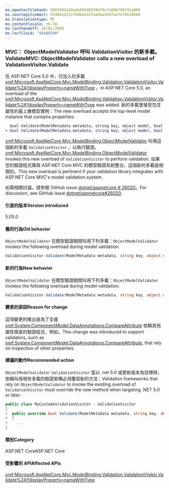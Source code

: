 ```yaml
---
ms.openlocfilehash: 5083403a24a4a695d6970ef9c7a006796f41a86b
ms.sourcegitcommit: 97405ed212f69b0a32faa66a5d5fae7e76628b68
ms.translationtype: MT
ms.contentlocale: zh-TW
ms.lasthandoff: 10/01/2020
ms.locfileid: "91609290"
---
```

### <a name="mvc-objectmodelvalidator-calls-a-new-overload-of-validationvisitorvalidate"></a><span data-ttu-id="9fb06-101">MVC： ObjectModelValidator 呼叫 ValidationVisitor 的新多載。 Validate</span><span class="sxs-lookup"><span data-stu-id="9fb06-101">MVC: ObjectModelValidator calls a new overload of ValidationVisitor.Validate</span></span>

<span data-ttu-id="9fb06-102">在 ASP.NET Core 5.0 中，已加入的多載 <xref:Microsoft.AspNetCore.Mvc.ModelBinding.Validation.ValidationVisitor.Validate%2A?displayProperty=nameWithType> 。</span><span class="sxs-lookup"><span data-stu-id="9fb06-102">In ASP.NET Core 5.0, an overload of the <xref:Microsoft.AspNetCore.Mvc.ModelBinding.Validation.ValidationVisitor.Validate%2A?displayProperty=nameWithType> was added.</span></span> <span data-ttu-id="9fb06-103">新的多載會接受包含屬性的最上層模型實例：</span><span class="sxs-lookup"><span data-stu-id="9fb06-103">The new overload accepts the top-level model instance that contains properties:</span></span>

```diff
  bool Validate(ModelMetadata metadata, string key, object model, bool alwaysValidateAtTopLevel);
+ bool Validate(ModelMetadata metadata, string key, object model, bool alwaysValidateAtTopLevel, object container);
```

<span data-ttu-id="9fb06-104"><xref:Microsoft.AspNetCore.Mvc.ModelBinding.ObjectModelValidator> 叫用這個新的多載 `ValidationVisitor` ，以執行驗證。</span><span class="sxs-lookup"><span data-stu-id="9fb06-104"><xref:Microsoft.AspNetCore.Mvc.ModelBinding.ObjectModelValidator> invokes this new overload of `ValidationVisitor` to perform validation.</span></span> <span data-ttu-id="9fb06-105">如果您的驗證程式庫與 ASP.NET Core MVC 的模型驗證系統整合，這個新的多載是相關的。</span><span class="sxs-lookup"><span data-stu-id="9fb06-105">This new overload is pertinent if your validation library integrates with ASP.NET Core MVC's model validation system.</span></span>

<span data-ttu-id="9fb06-106">如需相關討論，請參閱 GitHub issue [dotnet/aspnetcore # 26020](https://github.com/dotnet/aspnetcore/issues/26020)。</span><span class="sxs-lookup"><span data-stu-id="9fb06-106">For discussion, see GitHub issue [dotnet/aspnetcore#26020](https://github.com/dotnet/aspnetcore/issues/26020).</span></span>

#### <a name="version-introduced"></a><span data-ttu-id="9fb06-107">引進的版本</span><span class="sxs-lookup"><span data-stu-id="9fb06-107">Version introduced</span></span>

<span data-ttu-id="9fb06-108">5.0</span><span class="sxs-lookup"><span data-stu-id="9fb06-108">5.0</span></span>

#### <a name="old-behavior"></a><span data-ttu-id="9fb06-109">舊的行為</span><span class="sxs-lookup"><span data-stu-id="9fb06-109">Old behavior</span></span>

<span data-ttu-id="9fb06-110">`ObjectModelValidator` 在模型驗證期間叫用下列多載：</span><span class="sxs-lookup"><span data-stu-id="9fb06-110">`ObjectModelValidator` invokes the following overload during model validation:</span></span>

```csharp
ValidationVisitor.Validate(ModelMetadata metadata, string key, object model, bool alwaysValidateAtTopLevel)
```

#### <a name="new-behavior"></a><span data-ttu-id="9fb06-111">新的行為</span><span class="sxs-lookup"><span data-stu-id="9fb06-111">New behavior</span></span>

<span data-ttu-id="9fb06-112">`ObjectModelValidator` 在模型驗證期間叫用下列多載：</span><span class="sxs-lookup"><span data-stu-id="9fb06-112">`ObjectModelValidator` invokes the following overload during model validation:</span></span>

```csharp
ValidationVisitor.Validate(ModelMetadata metadata, string key, object model, bool alwaysValidateAtTopLevel, object container)
```

#### <a name="reason-for-change"></a><span data-ttu-id="9fb06-113">變更的原因</span><span class="sxs-lookup"><span data-stu-id="9fb06-113">Reason for change</span></span>

<span data-ttu-id="9fb06-114">這項變更的推出是為了支援 <xref:System.ComponentModel.DataAnnotations.CompareAttribute> 依賴其他屬性檢查的驗證程式，例如。</span><span class="sxs-lookup"><span data-stu-id="9fb06-114">This change was introduced to support validators, such as <xref:System.ComponentModel.DataAnnotations.CompareAttribute>, that rely on inspection of other properties.</span></span>

#### <a name="recommended-action"></a><span data-ttu-id="9fb06-115">建議的動作</span><span class="sxs-lookup"><span data-stu-id="9fb06-115">Recommended action</span></span>

<span data-ttu-id="9fb06-116">`ObjectModelValidator` `ValidationVisitor` 當以 .net 5.0 或更新版本為目標時，依賴叫用現有多載的驗證架構必須覆寫新的方法：</span><span class="sxs-lookup"><span data-stu-id="9fb06-116">Validation frameworks that rely on `ObjectModelValidator` to invoke the existing overload of `ValidationVisitor` must override the new method when targeting .NET 5.0 or later:</span></span>

```csharp
public class MyCustomValidationVisitor : ValidationVisitor
{
+  public override bool Validate(ModelMetadata metadata, string key, object model, bool alwaysValidateAtTopLevel, object container)
+  {
+    ...
}
```

#### <a name="category"></a><span data-ttu-id="9fb06-117">類別</span><span class="sxs-lookup"><span data-stu-id="9fb06-117">Category</span></span>

<span data-ttu-id="9fb06-118">ASP.NET Core</span><span class="sxs-lookup"><span data-stu-id="9fb06-118">ASP.NET Core</span></span>

#### <a name="affected-apis"></a><span data-ttu-id="9fb06-119">受影響的 API</span><span class="sxs-lookup"><span data-stu-id="9fb06-119">Affected APIs</span></span>

<xref:Microsoft.AspNetCore.Mvc.ModelBinding.Validation.ValidationVisitor.Validate%2A?displayProperty=nameWithType>

<!--

#### Affected APIs

`Overload:Microsoft.AspNetCore.Mvc.ModelBinding.Validation.ValidationVisitor.Validate`

-->
